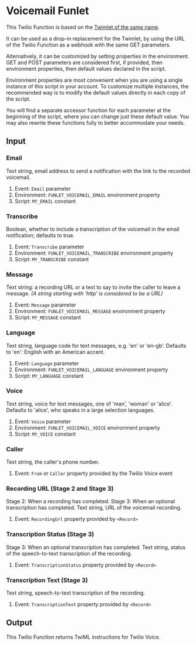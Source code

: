 # Voicemail Funlet

This Twilio Function is based on the [Twimlet of the same name][twimlet].

[twimlet]: https://www.twilio.com/labs/twimlets/voicemail

It can be used as a drop-in replacement for the Twimlet, by using the URL
of the Twilio Function as a webhook with the same GET parameters.

Alternatively, it can be customized by setting properties in the
environment. GET and POST parameters are considered first, if provided,
then environment properties, then default values declared in the script.

Environment properties are most convenient when you are using a single
instance of this script in your account. To customize multiple instances,
the recommended way is to modify the default values directly in each copy
of the script.

You will find a separate accessor function for each parameter at the
beginning of the script, where you can change just these default value.
You may also rewrite these functions fully to better accommodate your needs.

## Input

### Email

Text string, email address to send a notification with the link
to the recorded voicemail.

1. Event: `Email` parameter
2. Environment: `FUNLET_VOICEMAIL_EMAIL` environment property
3. Script: `MY_EMAIL` constant

### Transcribe

Boolean, whether to include a transcription of the voicemail
in the email notification; defaults to true.

1. Event: `Transcribe` parameter
2. Environment: `FUNLET_VOICEMAIL_TRANSCRIBE` environment property
3. Script: `MY_TRANSCRIBE` constant

### Message

Text string: a recording URL or a text to say to invite the caller
to leave a message.
*(A string starting with 'http' is considered to be a URL)*

1. Event: `Message` parameter
2. Environment: `FUNLET_VOICEMAIL_MESSAGE` environment property
3. Script: `MY_MESSAGE` constant

### Language

Text string, language code for text messages, e.g. 'en' or 'en-gb'.
Defaults to 'en': English with an American accent.

1. Event: `Language` parameter
2. Environment: `FUNLET_VOICEMAIL_LANGUAGE` environment property
3. Script: `MY_LANGUAGE` constant

### Voice

Text string, voice for text messages, one of 'man', 'woman' or 'alice'.
Defaults to 'alice', who speaks in a large selection languages.

1. Event: `Voice` parameter
2. Environment: `FUNLET_VOICEMAIL_VOICE` environment property
3. Script: `MY_VOICE` constant

### Caller

Text string, the caller's phone number.

1. Event: `From` or `Caller` property provided by the Twilio Voice event

### Recording URL (Stage 2 and Stage 3)

Stage 2: When a recording has completed.
Stage 3: When an optional transcription has completed.
Text string, URL of the voicemail recording.

1. Event: `RecordingUrl` property provided by `<Record>`

### Transcription Status (Stage 3)

Stage 3: When an optional transcription has completed.
Text string, status of the speech-to-text transcription of the recording.

1. Event: `TranscriptionStatus` property provided by `<Record>`

### Transcription Text (Stage 3)

Text string, speech-to-text transcription of the recording.

1. Event: `TranscriptionText` property provided by `<Record>`

## Output

This Twilio Function returns TwiML instructions for Twilio Voice.
